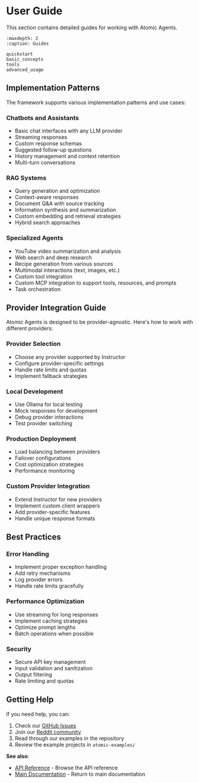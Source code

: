 # User Guide

This section contains detailed guides for working with Atomic Agents.

```{toctree}
:maxdepth: 2
:caption: Guides

quickstart
basic_concepts
tools
advanced_usage
```

## Implementation Patterns

The framework supports various implementation patterns and use cases:

### Chatbots and Assistants

- Basic chat interfaces with any LLM provider
- Streaming responses
- Custom response schemas
- Suggested follow-up questions
- History management and context retention
- Multi-turn conversations

### RAG Systems

- Query generation and optimization
- Context-aware responses
- Document Q&A with source tracking
- Information synthesis and summarization
- Custom embedding and retrieval strategies
- Hybrid search approaches

### Specialized Agents

- YouTube video summarization and analysis
- Web search and deep research
- Recipe generation from various sources
- Multimodal interactions (text, images, etc.)
- Custom tool integration
- Custom MCP integration to support tools, resources, and prompts
- Task orchestration

## Provider Integration Guide

Atomic Agents is designed to be provider-agnostic. Here's how to work with different providers:

### Provider Selection

- Choose any provider supported by Instructor
- Configure provider-specific settings
- Handle rate limits and quotas
- Implement fallback strategies

### Local Development

- Use Ollama for local testing
- Mock responses for development
- Debug provider interactions
- Test provider switching

### Production Deployment

- Load balancing between providers
- Failover configurations
- Cost optimization strategies
- Performance monitoring

### Custom Provider Integration

- Extend Instructor for new providers
- Implement custom client wrappers
- Add provider-specific features
- Handle unique response formats

## Best Practices

### Error Handling

- Implement proper exception handling
- Add retry mechanisms
- Log provider errors
- Handle rate limits gracefully

### Performance Optimization

- Use streaming for long responses
- Implement caching strategies
- Optimize prompt lengths
- Batch operations when possible

### Security

- Secure API key management
- Input validation and sanitization
- Output filtering
- Rate limiting and quotas

## Getting Help

If you need help, you can:

1. Check our [GitHub Issues](https://github.com/BrainBlend-AI/atomic-agents/issues)
2. Join our [Reddit community](https://www.reddit.com/r/AtomicAgents/)
3. Read through our examples in the repository
4. Review the example projects in `atomic-examples/`

**See also**:
- [API Reference](/api/index) - Browse the API reference
- [Main Documentation](/index) - Return to main documentation

